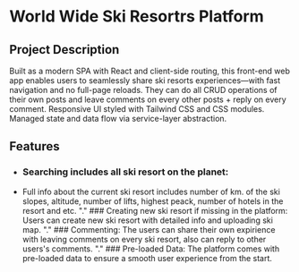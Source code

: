 # World Wide Ski Resortrs Platform
## Project Description
Built as a modern SPA with React and client-side routing, this front-end web app enables users to seamlessly share ski resorts experiences—with fast navigation and no full-page reloads. They can do all CRUD operations of their own posts and leave comments on every other posts + reply on every comment. Responsive UI styled with Tailwind CSS and CSS modules. Managed state and data flow via service-layer abstraction.

## Features
* ### Searching includes all ski resort on the planet:
* Full info about the current ski resort includes number of km. of the ski slopes, altitude, number of lifts, highest peack, number of hotels in the resort and etc.
"." ### Creating new ski resort if missing in the platform: Users can create new ski resort with detailed info and uploading ski map.
"." ### Commenting: The users can share their own expirience with leaving comments on every ski resort, also can reply to other users's comments.
"." ### Pre-loaded Data: The platform comes with pre-loaded data to ensure a smooth user experience from the start.
